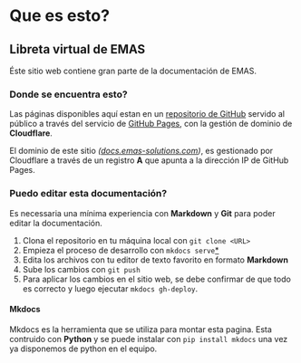 # Que es esto?
## Libreta virtual de EMAS
Éste sitio web contiene gran parte de la documentación de EMAS.  
  
### Donde se encuentra esto?
Las páginas disponibles aquí estan en un [repositorio de GitHub](https://github.com/emas-solutions/emas-docs) servido al público a través del servicio
de [GitHub Pages](https://pages.github.com/), con la gestión de dominio de __Cloudflare__.

El dominio de este sitio _([docs.emas-solutions.com](https://docs.emas-solutions.com))_, es gestionado por Cloudflare a través de un registro __A__ que apunta a la dirección IP de GitHub Pages.

### Puedo editar esta documentación?
Es necessaria una mínima experiencia con __Markdown__ y __Git__ para poder editar la documentación.

1. Clona el repositorio en tu máquina local con `git clone <URL>`
2. Empieza el proceso de desarrollo con `mkdocs serve`[*](#mkdocs)
3. Edita los archivos con tu editor de texto favorito en formato __Markdown__
4. Sube los cambios con `git push`
5. Para aplicar los cambios en el sitio web, se debe confirmar de que todo es correcto y luego ejecutar `mkdocs gh-deploy`.

#### Mkdocs
Mkdocs es la herramienta que se utiliza para montar esta pagina. Esta contruido con __Python__ y se puede instalar con `pip install mkdocs` una vez ya disponemos de python en el equipo.

<style>
.search-results {
  display: none;
}
</style>
